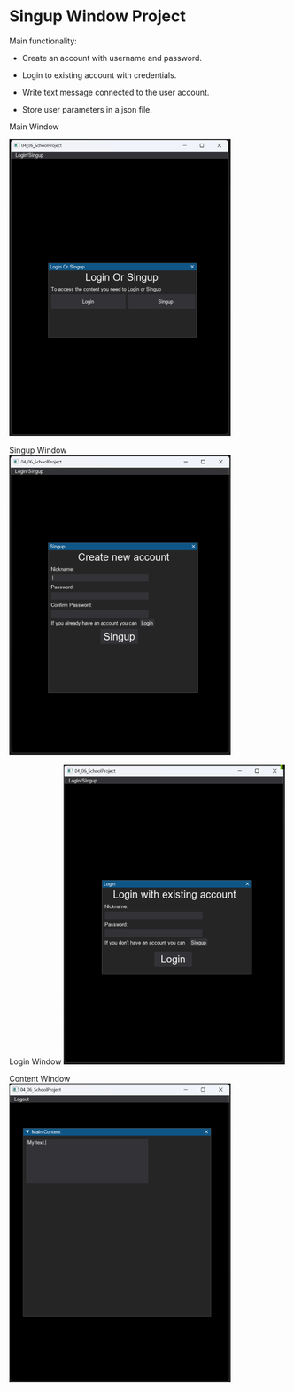 # Singup Window Project

Main functionality:

- Create an account with username and password.

- Login to existing account with credentials.

- Write text message connected to the user account.

- Store user parameters in a json file.

Main Window

<img src="images\mainwindow.png" title="" alt="mainwindow.png" width="400">

Singup Window
<img src="images\singupwindow.png" title="" alt="singupwindow.png" width="400">

Login Window
<img src="images\loginwindow.png" title="" alt="loginwindow.png" width="400">

Content Window
<img src="images\contentwindow.png" title="" alt="contentwindow.png" width="400">
